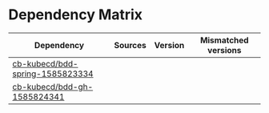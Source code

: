 # Dependency Matrix

Dependency | Sources | Version | Mismatched versions
---------- | ------- | ------- | -------------------
[cb-kubecd/bdd-spring-1585823334](https://github.com/cb-kubecd/bdd-spring-1585823334.git) |  | []() | 
[cb-kubecd/bdd-gh-1585824341](https://github.com/cb-kubecd/bdd-gh-1585824341.git) |  | []() | 
